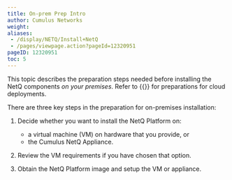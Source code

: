 ```yaml
---
title: On-prem Prep Intro
author: Cumulus Networks
weight: 
aliases:
 - /display/NETQ/Install+NetQ
 - /pages/viewpage.action?pageId=12320951
pageID: 12320951
toc: 5
---
```

This topic describes the preparation steps needed before installing the NetQ components *on your premises*.  Refer to {{<link title="Prepare for NetQ Cloud Installation">}} for preparations for cloud deployments.

There are three key steps in the preparation for on-premises installation:

1. Decide whether you want to install the NetQ Platform on:
    - a virtual machine (VM) on hardware that you provide, or
    - the Cumulus NetQ Appliance.

2. Review the VM requirements if you have chosen that option.

3. Obtain the NetQ Platform image and setup the VM or appliance.